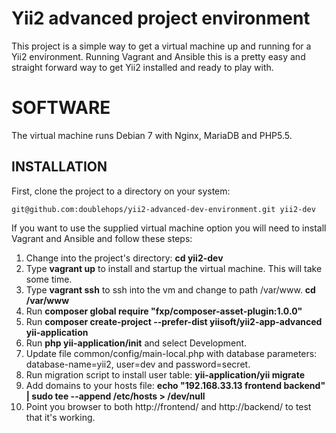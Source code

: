 Yii2 advanced project environment
================================

This project is a simple way to get a virtual machine up and running for a Yii2 environment. Running Vagrant and Ansible this is a pretty easy and straight forward way to get Yii2 installed and ready to play with.

SOFTWARE
========

The virtual machine runs Debian 7 with Nginx, MariaDB and PHP5.5.


INSTALLATION
------------

First, clone the project to a directory on your system:

~~~
git@github.com:doublehops/yii2-advanced-dev-environment.git yii2-dev
~~~

If you want to use the supplied virtual machine option you will need to install Vagrant and Ansible and follow these steps:

1. Change into the project's directory: **cd yii2-dev**
2. Type **vagrant up** to install and startup the virtual machine. This will take some time.
3. Type **vagrant ssh** to ssh into the vm and change to path /var/www. **cd /var/www**
4. Run **composer global require "fxp/composer-asset-plugin:1.0.0"**
5. Run **composer create-project --prefer-dist yiisoft/yii2-app-advanced yii-application**
6. Run **php yii-application/init** and select Development.
7. Update file common/config/main-local.php with database parameters: database-name=yii2, user=dev and password=secret.
8. Run migration script to install user table: **yii-application/yii migrate**
9. Add domains to your hosts file: **echo "192.168.33.13 frontend backend" | sudo tee --append /etc/hosts > /dev/null**
10. Point you browser to both http://frontend/ and http://backend/ to test that it's working.
